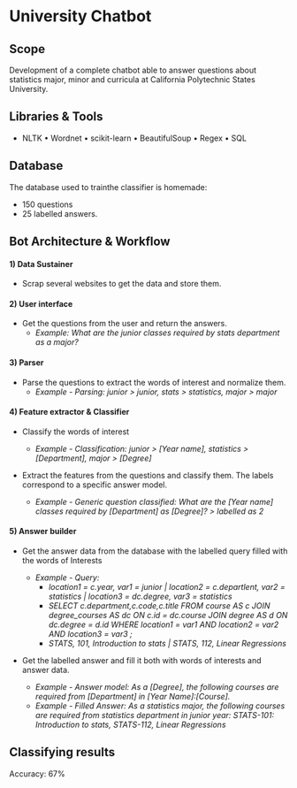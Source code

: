 # University Chatbot

## Scope
Development of a complete chatbot able to answer questions about statistics major, minor and curricula at California Polytechnic States University.

## Libraries & Tools
- NLTK • Wordnet • scikit-learn • BeautifulSoup • Regex • SQL

## Database
The database used to trainthe classifier is homemade: 
- 150 questions
- 25 labelled answers.

## Bot Architecture & Workflow
#### 1) Data Sustainer
- Scrap several websites to get the data and store them.

#### 2) User interface
- Get the questions from the user and return the answers.
  - *Example: What are the junior classes required by stats department as a major?*
  
#### 3) Parser
- Parse the questions to extract the words of interest and normalize them.
  - *Example - Parsing: junior > junior, stats > statistics, major > major* 
  
#### 4) Feature extractor & Classifier
- Classify the words of interest
  - *Example - Classification: junior > [Year name], statistics > [Department],  major > [Degree]*

- Extract the features from the questions and classify them. The labels correspond to a specific answer model.
  - *Example - Generic question classified: What are the [Year name] classes required by [Department] as [Degree]?  > labelled as 2*
 
#### 5) Answer builder
- Get the answer data from the database with the labelled query filled with the words of Interests
  - *Example - Query:* 
    - *location1 = c.year, var1 = junior | location2 = c.departlent, var2 = statistics | location3 = dc.degree, var3 = statistics*
    - *SELECT c.department,c.code,c.title FROM course AS c JOIN degree_courses AS dc ON c.id = dc.course JOIN degree AS d ON dc.degree = d.id WHERE  location1 = var1 AND location2 = var2 AND location3 = var3 ;*
    - *STATS, 101, Introduction to stats | STATS, 112, Linear Regressions*

- Get the labelled answer and fill it both with words of interests and answer data.
  - *Example - Answer model: As a [Degree], the following courses are required from [Department] in [Year Name]:[Course].*
  - *Example - Filled Answer: As a statistics major, the following courses are required from statistics department in junior year: STATS-101: Introduction to stats, STATS-112, Linear Regressions*

## Classifying results
Accuracy: 67% 
